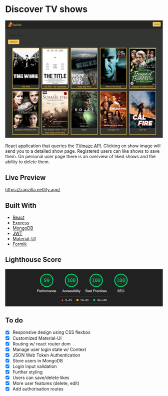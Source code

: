 # Discover TV shows

![landing](client/src/assets/zapzilla.png)

React application that queries the [TVmaze API](https://www.tvmaze.com/api). Clicking on show image will send you to a detailed show page. Registered users can like shows to save them. On personal user page there is an overview of liked shows and the ability to delete them.

## Live Preview

https://zapzilla.netlify.app/

## Built With

* [React](https://reactjs.org/)
* [Express](https://expressjs.com/)
* [MongoDB](https://www.mongodb.com/)
* [JWT](https://jwt.io/)
* [Material-UI](https://mui.com/)
* [Formik](https://formik.org/)

## Lighthouse Score

![lightscore](client/src/assets/zaplight.png)

## To do

- [x] Responsive design using CSS flexbox
- [x] Customized Material-UI
- [x] Routing w/ react router dom
- [x] Manage user login state w/ Context
- [x] JSON Web Token Authentication
- [x] Store users in MongoDB
- [x] Login input validation
- [x] Further styling
- [x] Users can save/delete likes
- [x] More user features (delete, edit)
- [x] Add authorisation routes